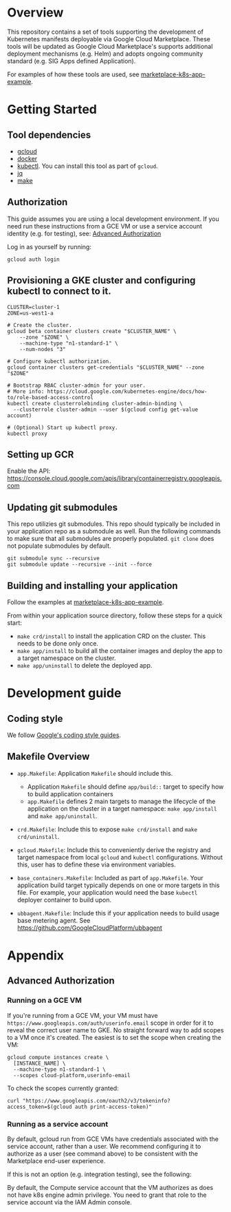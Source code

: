 # Overview

This repository contains a set of tools supporting the development of Kubernetes
manifests deployable via Google Cloud Marketplace. These tools will be updated
as Google Cloud Marketplace's supports additional deployment mechanisms (e.g.
Helm) and adopts ongoing community standard (e.g. SIG Apps defined Application).

For examples of how these tools are used, see
[marketplace-k8s-app-example](https://github.com/GoogleCloudPlatform/marketplace-k8s-app-example).

# Getting Started

## Tool dependencies

- [gcloud](https://cloud.google.com/sdk/)
- [docker](https://docs.docker.com/install/)
- [kubectl](https://kubernetes.io/docs/tasks/tools/install-kubectl/). You can install
  this tool as part of `gcloud`.
- [jq](https://github.com/stedolan/jq/wiki/Installation)
- [make](https://www.gnu.org/software/make/)

## Authorization

This guide assumes you are using a local development environment. If you need
run these instructions from a GCE VM or use a service account identity
(e.g. for testing), see: [Advanced Authorization](#advanced-authorization)

Log in as yourself by running:

```shell
gcloud auth login
```

## Provisioning a GKE cluster and configuring kubectl to connect to it.

```
CLUSTER=cluster-1
ZONE=us-west1-a

# Create the cluster.
gcloud beta container clusters create "$CLUSTER_NAME" \
    --zone "$ZONE" \
    --machine-type "n1-standard-1" \
    --num-nodes "3"

# Configure kubectl authorization.
gcloud container clusters get-credentials "$CLUSTER_NAME" --zone "$ZONE"

# Bootstrap RBAC cluster-admin for your user.
# More info: https://cloud.google.com/kubernetes-engine/docs/how-to/role-based-access-control
kubectl create clusterrolebinding cluster-admin-binding \
  --clusterrole cluster-admin --user $(gcloud config get-value account)

# (Optional) Start up kubectl proxy.
kubectl proxy
```

## Setting up GCR

Enable the API:
https://console.cloud.google.com/apis/library/containerregistry.googleapis.com

## Updating git submodules

This repo utilizies git submodules. This repo should typically be included in your
application repo as a submodule as well. Run the following commands to make sure that
all submodules are properly populated. `git clone` does not populate submodules by
default.

```shell
git submodule sync --recursive
git submodule update --recursive --init --force
```

## Building and installing your application

Follow the examples at
[marketplace-k8s-app-example](https://github.com/GoogleCloudPlatform/marketplace-k8s-app-example).

From within your application source directory, follow these steps for a quick start:

* `make crd/install` to install the application CRD on the cluster. This needs to be
  done only once.
* `make app/install` to build all the container images and deploy the app to a target
  namespace on the cluster.
* `make app/uninstall` to delete the deployed app.

# Development guide

## Coding style

We follow [Google's coding style guides](https://google.github.io/styleguide/).

## Makefile Overview

* `app.Makefile`: Application `Makefile` should include this.
    * Application `Makefile` should define `app/build::` target to specify how to
      build application containers
    * `app.Makefile` defines 2 main targets to manage the lifecycle of the application
      on the cluster in a target namespace: `make app/install` and `make app/uninstall`.

* `crd.Makefile`: Include this to expose `make crd/install` and `make crd/uninstall`.

* `gcloud.Makefile`: Include this to conveniently derive the registry and target
  namespace from local `gcloud` and `kubectl` configurations. Without this, user has
  to define these via environment variables.

* `base_containers.Makefile`: Included as part of `app.Makefile`. Your application
  build target typically depends on one or more targets in this file. For example,
  your application would need the base `kubectl` deployer container to build upon.

* `ubbagent.Makefile`: Include this if your application needs to build usage base
  metering agent. See https://github.com/GoogleCloudPlatform/ubbagent

# Appendix

## Advanced Authorization

### Running on a GCE VM

If you're running from a GCE VM, your VM must have
`https://www.googleapis.com/auth/userinfo.email` scope in order for it to
reveal the correct user name to GKE. No straight forward way to add scopes to a
VM once it's created. The easiest is to set the scope when creating the VM:

```shell
gcloud compute instances create \
  [INSTANCE_NAME] \
  --machine-type n1-standard-1 \
  --scopes cloud-platform,userinfo-email
```

To check the scopes currently granted:
```shell
curl "https://www.googleapis.com/oauth2/v3/tokeninfo?access_token=$(gcloud auth print-access-token)"
```

### Running as a service account

By default, gcloud run from GCE VMs have credentials associated with the
service account, rather than a user. We recommend configuring it to authorize
as a user (see command above) to be consistent with the Marketplace end-user
experience.

If this is not an option (e.g. integration testing), see the following:

By default, the Compute service account that the VM authorizes as does not have
k8s engine admin privilege. You need to grant that role to the service account
via the IAM Admin console.
